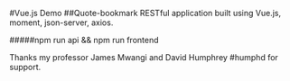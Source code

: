 #Vue.js Demo
##Quote-bookmark 
RESTful application built using Vue.js, moment, json-server, axios.

#####npm run api && npm run frontend

Thanks my professor James Mwangi and David Humphrey #humphd for support.

